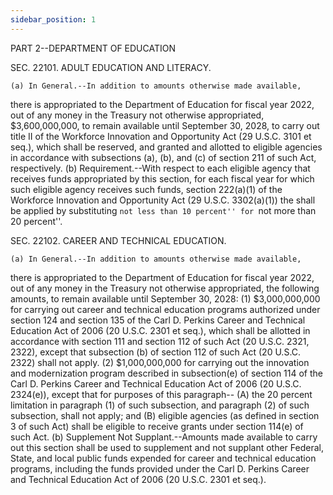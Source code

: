 ```yaml
---
sidebar_position: 1
---
```


PART 2--DEPARTMENT OF EDUCATION

SEC. 22101. ADULT EDUCATION AND LITERACY.

    (a) In General.--In addition to amounts otherwise made available, 
there is appropriated to the Department of Education for fiscal year 
2022, out of any money in the Treasury not otherwise appropriated, 
$3,600,000,000, to remain available until September 30, 2028, to carry 
out title II of the Workforce Innovation and Opportunity Act (29 U.S.C. 
3101 et seq.), which shall be reserved, and granted and allotted to 
eligible agencies in accordance with subsections (a), (b), and (c) of 
section 211 of such Act, respectively.
    (b) Requirement.--With respect to each eligible agency that 
receives funds appropriated by this section, for each fiscal year for 
which such eligible agency receives such funds, section 222(a)(1) of 
the Workforce Innovation and Opportunity Act (29 U.S.C. 3302(a)(1)) the 
shall be applied by substituting ``not less than 10 percent'' for ``not 
more than 20 percent''.

SEC. 22102. CAREER AND TECHNICAL EDUCATION.

    (a) In General.--In addition to amounts otherwise made available, 
there is appropriated to the Department of Education for fiscal year 
2022, out of any money in the Treasury not otherwise appropriated, the 
following amounts, to remain available until September 30, 2028:
            (1) $3,000,000,000 for carrying out career and technical 
        education programs authorized under section 124 and section 135 
        of the Carl D. Perkins Career and Technical Education Act of 
        2006 (20 U.S.C. 2301 et seq.), which shall be allotted in 
        accordance with section 111 and section 112 of such Act (20 
        U.S.C. 2321, 2322), except that subsection (b) of section 112 
        of such Act (20 U.S.C. 2322) shall not apply.
            (2) $1,000,000,000 for carrying out the innovation and 
        modernization program described in subsection(e) of section 114 
        of the Carl D. Perkins Career and Technical Education Act of 
        2006 (20 U.S.C. 2324(e)), except that for purposes of this 
        paragraph--
                    (A) the 20 percent limitation in paragraph (1) of 
                such subsection, and paragraph (2) of such subsection, 
                shall not apply; and
                    (B) eligible agencies (as defined in section 3 of 
                such Act) shall be eligible to receive grants under 
                section 114(e) of such Act.
    (b) Supplement Not Supplant.--Amounts made available to carry out 
this section shall be used to supplement and not supplant other 
Federal, State, and local public funds expended for career and 
technical education programs, including the funds provided under the 
Carl D. Perkins Career and Technical Education Act of 2006 (20 U.S.C. 
2301 et seq.).
